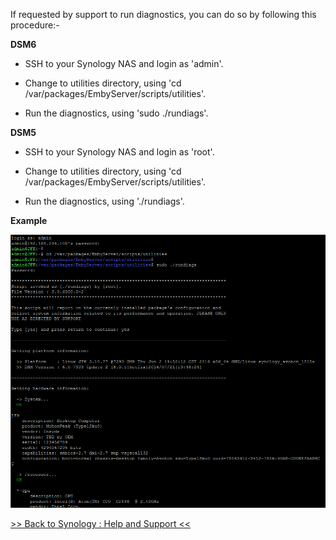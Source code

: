 If requested by support to run diagnostics, you can do so by following this procedure:-

__DSM6__

* SSH to your Synology NAS and login as 'admin'.

* Change to utilities directory, using 'cd /var/packages/EmbyServer/scripts/utilities'.

* Run the diagnostics, using 'sudo ./rundiags'.

__DSM5__

* SSH to your Synology NAS and login as 'root'.

* Change to utilities directory, using 'cd /var/packages/EmbyServer/scripts/utilities'.

* Run the diagnostics, using './rundiags'.

__Example__

![Synology : How to Run Diagnostics](images/synology/Synology-How-to-Run-Diagnostics.png "Synology : How to Run Diagnostics")

[>> Back to Synology : Help and Support <<](Synology-:-Help-and-Support)
